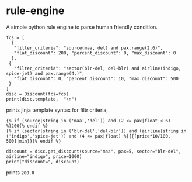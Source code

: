 # rule-engine
A simple python rule engine to parse human friendly condition.
```
fcs = [
  {
   "filter_criteria": "source(maa, del) and pax.range(2,6)",
   "flat_discount": 200, "percent_discount": 0, "max_discount": 0
  },
 {
   "filter_criteria": "sector(blr-del, del-blr) and airline(indigo, spice-jet) and pax.range(4,)",
   "flat_discount": 0, "percent_discount": 10, "max_discount": 500
 }
]
disc = Discount(fcs=fcs)
print(disc.template,  "\n")
```
 prints jinja template syntax for filtr criteria,
```
{% if (source|string in ('maa','del')) and (2 <= pax|float < 6) %}200{% endif %}
{% if (sector|string in ('blr-del','del-blr')) and (airline|string in ('indigo','spice-jet')) and (4 <= pax|float) %}{{[price*10/100, 500]|min}}{% endif %}
```

```
discount = disc.get_discount(source="maa", pax=5, sector="blr-del", airline="indigo", price=1000)
print("discount=", discount)
```
prints ```200.0```
